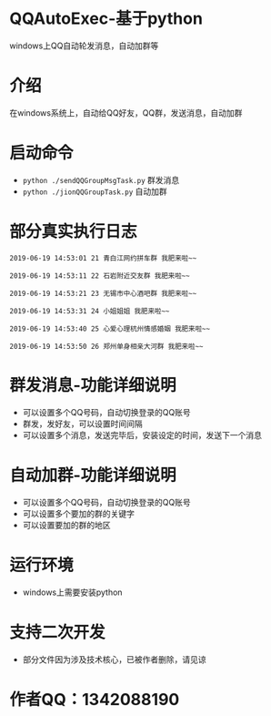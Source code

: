 # QQAutoExec-基于python
windows上QQ自动轮发消息，自动加群等

# 介绍
在windows系统上，自动给QQ好友，QQ群，发送消息，自动加群

# 启动命令
+ `python ./sendQQGroupMsgTask.py` 群发消息
+ `python ./jionQQGroupTask.py` 自动加群

# 部分真实执行日志
```
2019-06-19 14:53:01 21 青白江网约拼车群 我肥来啦~~

2019-06-19 14:53:11 22 石岩附近交友群 我肥来啦~~

2019-06-19 14:53:21 23 无锡市中心酒吧群 我肥来啦~~

2019-06-19 14:53:31 24 小姐姐姐 我肥来啦~~

2019-06-19 14:53:40 25 心爱心理杭州情感婚姻 我肥来啦~~

2019-06-19 14:53:50 26 郑州单身相亲大河群 我肥来啦~~

```

# 群发消息-功能详细说明
+ 可以设置多个QQ号码，自动切换登录的QQ账号
+ 群发，发好友，可以设置时间间隔
+ 可以设置多个消息，发送完毕后，安装设定的时间，发送下一个消息


# 自动加群-功能详细说明
+ 可以设置多个QQ号码，自动切换登录的QQ账号
+ 可以设置多个要加的群的关键字
+ 可以设置要加的群的地区

# 运行环境
+ windows上需要安装python

# 支持二次开发
+ 部分文件因为涉及技术核心，已被作者删除，请见谅

# 作者QQ：1342088190



